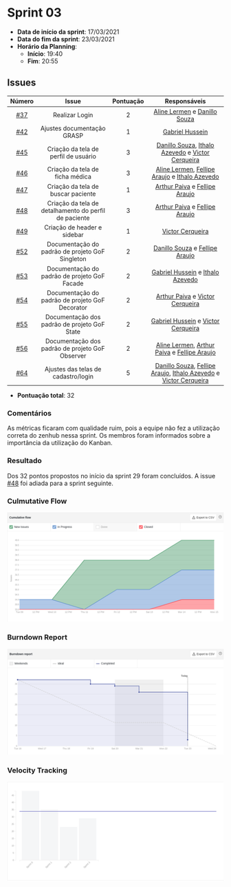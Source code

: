 # Sprint 03

- **Data de início da sprint**: 17/03/2021
- **Data do fim da sprint**: 23/03/2021
- **Horário da Planning**:
  - **Início**: 19:40
  - **Fim**: 20:55

## Issues

|                                   Número                                   |                         Issue                         | Pontuação |                                                                                                 Responsáveis                                                                                                  |
| :------------------------------------------------------------------------: | :---------------------------------------------------: | :-------: | :-----------------------------------------------------------------------------------------------------------------------------------------------------------------------------------------------------------: |
| [#37](https://github.com/UnBArqDsw2020-2/2020.2_G3_ProjetoHigia/issues/37) |                    Realizar Login                     |     2     |                                                        [Aline Lermen](https://github.com/AlineLermen) e [Danillo Souza](https://github.com/DanilloGS)                                                         |
| [#42](https://github.com/UnBArqDsw2020-2/2020.2_G3_ProjetoHigia/issues/42) |              Ajustes documentação GRASP               |     1     |                                                                             [Gabriel Hussein](https://github.com/GabrielHussein)                                                                              |
| [#45](https://github.com/UnBArqDsw2020-2/2020.2_G3_ProjetoHigia/issues/45) |         Criação da tela de perfil de usuário          |     3     |                           [Danillo Souza](https://github.com/DanilloGS), [Ithalo Azevedo](https://github.com/ithaloazevedo) e [Victor Cerqueira](https://github.com/VictorAmaralC)                            |
| [#46](https://github.com/UnBArqDsw2020-2/2020.2_G3_ProjetoHigia/issues/46) |            Criação da tela de ficha médica            |     3     |                           [Aline Lermen](https://github.com/AlineLermen), [Fellipe Araujo](https://github.com/fellipe-araujo) e [Ithalo Azevedo](https://github.com/ithaloazevedo)                            |
| [#47](https://github.com/UnBArqDsw2020-2/2020.2_G3_ProjetoHigia/issues/47) |          Criação da tela de buscar paciente           |     1     |                                                     [Arthur Paiva](https://github.com/ArthurPaivaT) e [Fellipe Araujo](https://github.com/fellipe-araujo)                                                     |
| [#48](https://github.com/UnBArqDsw2020-2/2020.2_G3_ProjetoHigia/issues/48) | Criação da tela de detalhamento do perfil de paciente |     3     |                                                     [Arthur Paiva](https://github.com/ArthurPaivaT) e [Fellipe Araujo](https://github.com/fellipe-araujo)                                                     |
| [#49](https://github.com/UnBArqDsw2020-2/2020.2_G3_ProjetoHigia/issues/49) |              Criação de header e sidebar              |     1     |                                                                             [Victor Cerqueira](https://github.com/VictorAmaralC)                                                                              |
| [#52](https://github.com/UnBArqDsw2020-2/2020.2_G3_ProjetoHigia/issues/52) |    Documentação do padrão de projeto GoF Singleton    |     2     |                                                      [Danillo Souza](https://github.com/DanilloGS) e [Fellipe Araujo](https://github.com/fellipe-araujo)                                                      |
| [#53](https://github.com/UnBArqDsw2020-2/2020.2_G3_ProjetoHigia/issues/53) |     Documentação do padrão de projeto GoF Facade      |     2     |                                                   [Gabriel Hussein](https://github.com/GabrielHussein) e [Ithalo Azevedo](https://github.com/ithaloazevedo)                                                   |
| [#54](https://github.com/UnBArqDsw2020-2/2020.2_G3_ProjetoHigia/issues/54) |    Documentação do padrão de projeto GoF Decorator    |     2     |                                                    [Arthur Paiva](https://github.com/ArthurPaivaT) e [Victor Cerqueira](https://github.com/VictorAmaralC)                                                     |
| [#55](https://github.com/UnBArqDsw2020-2/2020.2_G3_ProjetoHigia/issues/55) |     Documentação dos padrão de projeto GoF State      |     2     |                                                  [Gabriel Hussein](https://github.com/GabrielHussein) e [Victor Cerqueira](https://github.com/VictorAmaralC)                                                  |
| [#56](https://github.com/UnBArqDsw2020-2/2020.2_G3_ProjetoHigia/issues/56) |    Documentação dos padrão de projeto GoF Observer    |     2     |                             [Aline Lermen](https://github.com/AlineLermen), [Arthur Paiva](https://github.com/ArthurPaivaT) e [Fellipe Araujo](https://github.com/fellipe-araujo)                             |
| [#64](https://github.com/UnBArqDsw2020-2/2020.2_G3_ProjetoHigia/issues/64) |          Ajustes das telas de cadastro/login          |     5     | [Danillo Souza](https://github.com/DanilloGS), [Fellipe Araujo](https://github.com/fellipe-araujo), [Ithalo Azevedo](https://github.com/ithaloazevedo) e [Victor Cerqueira](https://github.com/VictorAmaralC) |

- **Pontuação total**: 32

### Comentários

As métricas ficaram com qualidade ruim, pois a equipe não fez a utilização correta do zenhub nessa sprint. Os membros foram informados sobre a importância da utilização do Kanban.

### Resultado

Dos 32 pontos propostos no início da sprint 29 foram concluídos. A issue [#48](https://github.com/UnBArqDsw2020-2/2020.2_G3_ProjetoHigia/issues/48) foi adiada para a sprint seguinte.

### Culmutative Flow

![culmutativeFlow03](../assets/images/00-sprint/culmutativeFlow/culmutativeFlow03.png)

### Burndown Report

![burndown03](../assets/images/00-sprint/burndown/burndown03.png)

### Velocity Tracking

![velocity03](../assets/images/00-sprint/velocity/velocity03.png)
